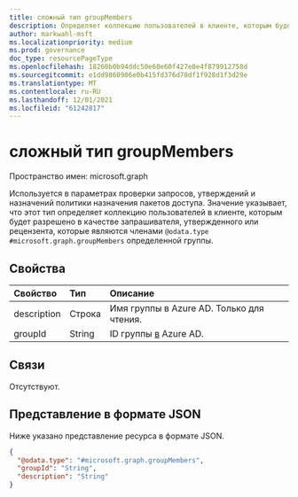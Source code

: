 ```yaml
---
title: сложный тип groupMembers
description: Определяет коллекцию пользователей в клиенте, которым будет разрешено в качестве запрашивателя, утверждения или рецензента.
author: markwahl-msft
ms.localizationpriority: medium
ms.prod: governance
doc_type: resourcePageType
ms.openlocfilehash: 18260b0b94ddc50e60e60f427e0e4f879912758d
ms.sourcegitcommit: e1dd9860906e0b415fd376d70df1f928d1f3d29e
ms.translationtype: MT
ms.contentlocale: ru-RU
ms.lasthandoff: 12/01/2021
ms.locfileid: "61242817"
---
```

# <a name="groupmembers-complex-type"></a>сложный тип groupMembers

Пространство имен: microsoft.graph


Используется в параметрах проверки запросов, утверждений и назначений политики назначения пакетов доступа.
Значение указывает, что этот тип определяет коллекцию пользователей в клиенте, которым будет разрешено в качестве запрашивателя, утвержденного или рецензента, которые являются членами `@odata.type` `#microsoft.graph.groupMembers` определенной группы.

## <a name="properties"></a>Свойства
|Свойство|Тип|Описание|
|:---|:---|:---|
|description|Строка|Имя группы в Azure AD. Только для чтения. |
|groupId|String|ID группы [в](group.md) Azure AD.|

## <a name="relationships"></a>Связи
Отсутствуют.
## <a name="json-representation"></a>Представление в формате JSON
Ниже указано представление ресурса в формате JSON.
<!-- {
  "blockType": "resource",
  "@odata.type": "microsoft.graph.groupMembers",
  "baseType": "microsoft.graph.subjectSet"
}
-->
``` json
{
  "@odata.type": "#microsoft.graph.groupMembers",
  "groupId": "String",
  "description": "String"
}
```



